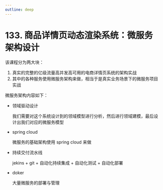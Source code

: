 ```yaml
---
outline: deep
---
```

# 133. 商品详情页动态渲染系统：微服务架构设计

该课程分为两大块：

1. 真实的完整的亿级流量高并发高可用的电商详情页系统的架构实战
2. 其中的各种服务使用微服务架构来做，相当于是真实业务场景下的微服务项目实战

微服务架构内容如下：

- 领域驱动设计

  我们需要对这个系统设计到的领域模型进行分析，然后进行领域建模，最后设计出我们对应的微服务模型
- spring cloud

  微服务的基础架构使用 spring cloud 来做
- 持续交付流水线

  jekins + git + 自动化持续集成 + 自动化测试 + 自动化部署
- doker

  大量微服务的部署与管理
